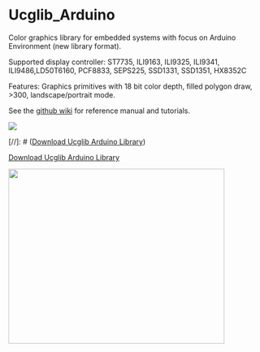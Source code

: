 # Ucglib_Arduino

Color graphics library for embedded systems with focus on Arduino Environment (new library format).

Supported display controller: ST7735, ILI9163, ILI9325, ILI9341, ILI9486,LD50T6160, PCF8833, SEPS225, SSD1331, SSD1351, HX8352C

Features: Graphics primitives with 18 bit color depth, filled polygon draw, >300, landscape/portrait mode.

See the [github wiki](https://github.com/olikraus/ucglib/wiki) for reference manual and tutorials.

[![](https://api.bintray.com/packages/olikraus/Ucglib/Arduino/images/download.png)](https://bintray.com/olikraus/Ucglib/Arduino/_latestVersion)

[//]: # ([Download Ucglib Arduino Library](https://github.com/olikraus/Ucglib_Arduino/releases/latest))

[Download Ucglib Arduino Library](https://github.com/olikraus/Ucglib_Arduino/releases/latest)

<a href='http://www.youtube.com/watch?feature=player_embedded&v=GSpYY0AMtEU' target='_blank'><img src='http://img.youtube.com/vi/GSpYY0AMtEU/0.jpg' width='425' height=344 /></a>

